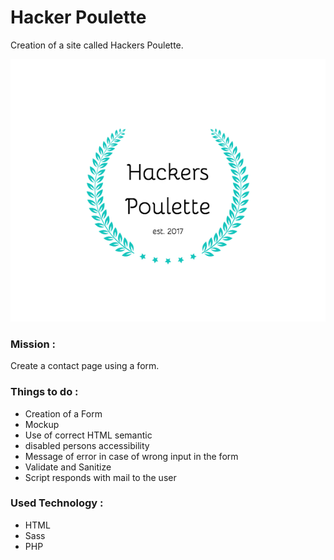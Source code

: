 # Hacker Poulette

Creation of a site called Hackers Poulette.

![Hackers Poulette Logo](./assets/img/hackers-poulette-logo.png)

### Mission :

Create a contact page using a form.

### Things to do :

* Creation of a Form
* Mockup
* Use of correct HTML semantic
* disabled persons accessibility
* Message of error in case of wrong input in the form
* Validate and Sanitize
* Script responds with mail to the user

### Used Technology :

* HTML
* Sass
* PHP